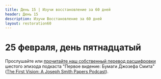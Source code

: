 ```yaml
---
title: Дeнь 15 | Изучи восстановление за 60 дней
header: День 15
description: Изучи Восстановление за 60 дней
layout: restoration60
---
```


# 25 февраля, день пятнадцатый

Прослушайте или [прочитайте наш собственный перевод расшифровки](/restoration60/articles/podcast_first_vision_episode_6) шестого эпизода подкаста "Первое видение: Бумаги Джозефа Смита" ([The First Vision: A Joseph Smith Papers Podcast](https://www.josephsmithpapers.org/articles/the-first-vision-a-joseph-smith-papers-podcast)).